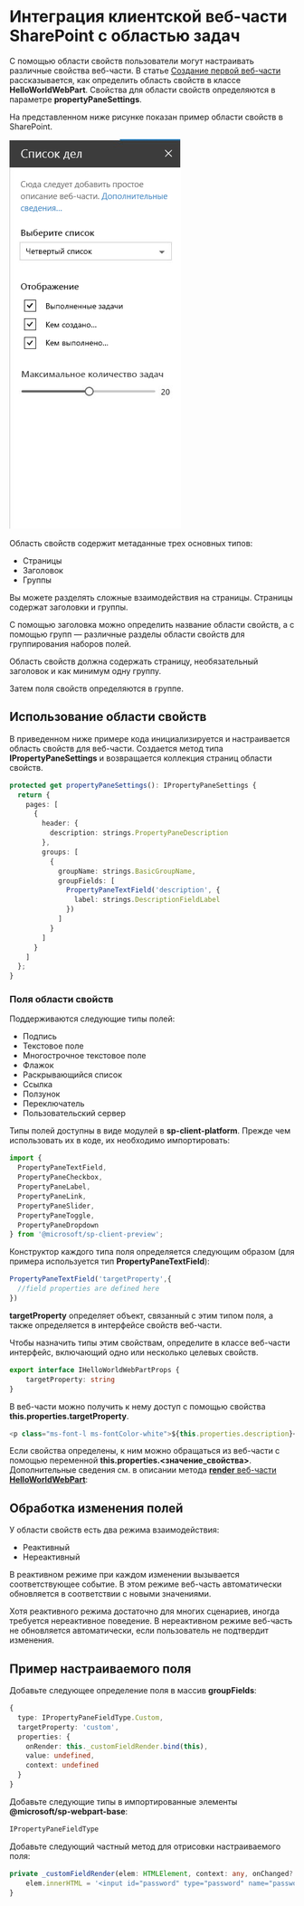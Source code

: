 # <a name="integrate-your-sharepoint-client-side-web-part-with-the-property-pane"></a>Интеграция клиентской веб-части SharePoint с областью задач

С помощью области свойств пользователи могут настраивать различные свойства веб-части. В статье [Создание первой веб-части](../get-started/build-a-hello-world-web-part) рассказывается, как определить область свойств в классе **HelloWorldWebPart**. Свойства для области свойств определяются в параметре **propertyPaneSettings**.

На представленном ниже рисунке показан пример области свойств в SharePoint.

![Пример области свойств](../../../../images/property-pane-example.png)

Область свойств содержит метаданные трех основных типов:

* Страницы
* Заголовок
* Группы

Вы можете разделять сложные взаимодействия на страницы. Страницы содержат заголовки и группы.

С помощью заголовка можно определить название области свойств, а с помощью групп — различные разделы области свойств для группирования наборов полей. 

Область свойств должна содержать страницу, необязательный заголовок и как минимум одну группу.

Затем поля свойств определяются в группе. 

## <a name="using-the-property-pane"></a>Использование области свойств

В приведенном ниже примере кода инициализируется и настраивается область свойств для веб-части. Создается метод типа **IPropertyPaneSettings** и возвращается коллекция страниц области свойств.

```ts
protected get propertyPaneSettings(): IPropertyPaneSettings {
  return {
    pages: [
      {
        header: {
          description: strings.PropertyPaneDescription
        },
        groups: [
          {
            groupName: strings.BasicGroupName,
            groupFields: [
              PropertyPaneTextField('description', {
                label: strings.DescriptionFieldLabel
              })
            ]
          }
        ]
      }
    ]
  };
}
```

### <a name="property-pane-fields"></a>Поля области свойств

Поддерживаются следующие типы полей:

* Подпись
* Текстовое поле
* Многострочное текстовое поле
* Флажок
* Раскрывающийся список
* Ссылка
* Ползунок
* Переключатель
* Пользовательский сервер

Типы полей доступны в виде модулей в **sp-client-platform**. Прежде чем использовать их в коде, их необходимо импортировать:

```ts
import {
  PropertyPaneTextField,
  PropertyPaneCheckbox,
  PropertyPaneLabel,
  PropertyPaneLink,
  PropertyPaneSlider,
  PropertyPaneToggle,
  PropertyPaneDropdown
} from '@microsoft/sp-client-preview';
```

Конструктор каждого типа поля определяется следующим образом (для примера используется тип **PropertyPaneTextField**):

```ts
PropertyPaneTextField('targetProperty',{
  //field properties are defined here
})
```

**targetProperty** определяет объект, связанный с этим типом поля, а также определяется в интерфейсе свойств веб-части.

Чтобы назначить типы этим свойствам, определите в классе веб-части интерфейс, включающий одно или несколько целевых свойств.

```ts
export interface IHelloWorldWebPartProps {
    targetProperty: string
}
```

В веб-части можно получить к нему доступ с помощью свойства **this.properties.targetProperty**.

```ts
<p class="ms-font-l ms-fontColor-white">${this.properties.description}</p>
```

Если свойства определены, к ним можно обращаться из веб-части с помощью переменной **this.properties.<значение_свойства>**. Дополнительные сведения см. в описании метода [**render** веб-части **HelloWorldWebPart**](../get-started/build-a-hello-world-web-part#web-part-render-method):

## <a name="handling-field-changes"></a>Обработка изменения полей

У области свойств есть два режима взаимодействия:

* Реактивный
* Нереактивный

В реактивном режиме при каждом изменении вызывается соответствующее событие. В этом режиме веб-часть автоматически обновляется в соответствии с новыми значениями.

Хотя реактивного режима достаточно для многих сценариев, иногда требуется нереактивное поведение. В нереактивном режиме веб-часть не обновляется автоматически, если пользователь не подтвердит изменения.

## <a name="custom-field-example"></a>Пример настраиваемого поля

Добавьте следующее определение поля в массив **groupFields**:

```ts
{
  type: IPropertyPaneFieldType.Custom,
  targetProperty: 'custom',
  properties: {
    onRender: this._customFieldRender.bind(this),
    value: undefined,
    context: undefined
  }
}
```

Добавьте следующие типы в импортированные элементы **@microsoft/sp-webpart-base**:

```ts
IPropertyPaneFieldType
```

Добавьте следующий частный метод для отрисовки настраиваемого поля:

```ts
private _customFieldRender(elem: HTMLElement, context: any, onChanged?: IOnCustomPropertyFieldChanged): void {
    elem.innerHTML = '<input id="password" type="password" name="password" class="ms-TextField-field">';
}
```
